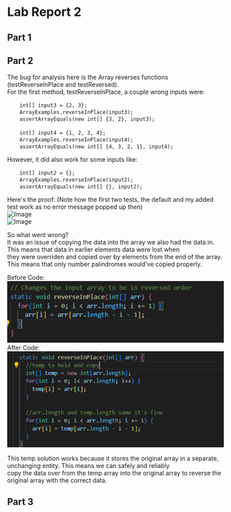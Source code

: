 # Lab Report 2  
  
## Part 1  
## Part 2  
The bug for analysis here is the Array reverses functions (testReverseInPlace and testReversed).  
For the first method, testReverseInPlace, a couple wrong inputs were:  
```
    int[] input3 = {2, 3};  
    ArrayExamples.reverseInPlace(input3);  
    assertArrayEquals(new int[] {3, 2}, input3);  
      
    int[] input4 = {1, 2, 3, 4};
    ArrayExamples.reverseInPlace(input4);
    assertArrayEquals(new int[] {4, 3, 2, 1}, input4);
```  
However, it did also work for some inputs like:  
```
    int[] input2 = {};
    ArrayExamples.reverseInPlace(input2);
    assertArrayEquals(new int[] {}, input2);
```  
Here's the proof: (Note how the first two tests, the default and my added test work as no error message popped up then)    
![Image](testReverseInPlaceFailure#1.PNG)  
![Image](testReverseInPlaceFailure#2.PNG)  

So what went wrong?  
It was an issue of copying the data into the array we also had the data in. This means that data in earlier elements data were lost when  
they were overriden and copied over by elements from the end of the array. This means that only number palindromes would've copied properly.  

Before Code:  
![Image](testReverseInPlaceBefore.PNG)  
After Code:  
![Image](testReserveInPlaceAfter.PNG)  

This temp solution works because it stores the original array in a separate, unchanging entity. This means we can safely and reliably  
copy the data over from the temp array into the original array to reverse the original array with the correct data.  
  
## Part 3  
